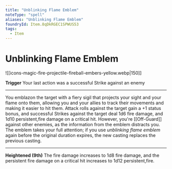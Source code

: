 ```yaml
---
title: "Unblinking Flame Emblem"
noteType: "spell"
aliases: "Unblinking Flame Emblem"
foundryId: Item.8qDkRGEC1SPWUS53
tags:
  - Item
---
```


# Unblinking Flame Emblem
![[icons-magic-fire-projectile-fireball-embers-yellow.webp|150]]

**Trigger** Your last action was a successful Strike against an enemy

* * *

You emblazon the target with a fiery sigil that projects your sight and your flame onto them, allowing you and your allies to track their movements and making it easier to hit them. Attack rolls against the target gain a +1 status bonus, and successful Strikes against the target deal 1d6 fire damage, and 1d10 persistent,fire damage on a critical hit. However, you're [[Off-Guard]] against other enemies, as the information from the emblem distracts you. The emblem takes your full attention; if you use _unblinking flame emblem_ again before the original duration expires, the new casting replaces the previous casting.

* * *

**Heightened (9th)** The fire damage increases to 1d8 fire damage, and the persistent fire damage on a critical hit increases to 1d12 persistent,fire.
